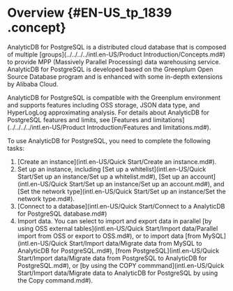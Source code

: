 # Overview {#EN-US_tp_1839 .concept}

AnalyticDB for PostgreSQL is a distributed cloud database that is composed of multiple [groups](../../../../intl.en-US/Product Introduction/Concepts.md#) to provide MPP \(Massively Parallel Processing\) data warehousing service. AnalyticDB for PostgreSQL is developed based on the Greenplum Open Source Database program and is enhanced with some in-depth extensions by Alibaba Cloud.

AnalyticDB for PostgreSQL is compatible with the Greenplum environment and supports features including OSS storage, JSON data type, and HyperLogLog approximating analysis. For details about AnalyticDB for PostgreSQL features and limits, see [Features and limitations](../../../../intl.en-US/Product Introduction/Features and limitations.md#).

To use AnalyticDB for PostgreSQL, you need to complete the following tasks:

1.  [Create an instance](intl.en-US/Quick Start/Create an instance.md#).
2.  Set up an instance, including [Set up a whitelist](intl.en-US/Quick Start/Set up an instance/Set up a whitelist.md#), [Set up an account](intl.en-US/Quick Start/Set up an instance/Set up an account.md#), and [Set the network type](intl.en-US/Quick Start/Set up an instance/Set the network type.md#).
3.  [Connect to a database](intl.en-US/Quick Start/Connect to a AnalyticDB for PostgreSQL database.md#)
4.  Import data. You can select to import and export data in parallel [by using OSS external tables](intl.en-US/Quick Start/Import data/Parallel import from OSS or export to OSS.md#), or to import data [from MySQL](intl.en-US/Quick Start/Import data/Migrate data from MySQL to AnalyticDB for PostgreSQL.md#), [from PostgreSQL](intl.en-US/Quick Start/Import data/Migrate data from PostgreSQL to AnalyticDB for PostgreSQL.md#), or [by using the COPY commmand](intl.en-US/Quick Start/Import data/Migrate data to AnalyticDB for PostgreSQL by using the Copy command.md#).

